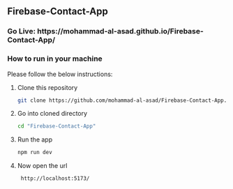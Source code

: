 ## Firebase-Contact-App

<h3>Go Live: https://mohammad-al-asad.github.io/Firebase-Contact-App/</h3>

 <h3>How to run in your machine</h3>
 
Please follow the below instructions:

1. Clone this repository
   ```sh
   git clone https://github.com/mohammad-al-asad/Firebase-Contact-App.git
   ```
2. Go into cloned directory
   ```sh
   cd "Firebase-Contact-App"
   ```
7. Run the app
   ```sh
   npm run dev
   ```
8. Now open the url
    ```sh
     http://localhost:5173/
    ```

